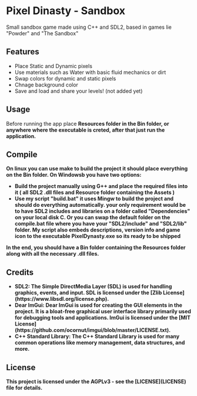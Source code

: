<h1><b>Pixel Dinasty - Sandbox </b></h1>
        Small sandbox game made using C++ and SDL2, based in games lie "Powder" and "The Sandbox"

<b><h2> Features </h2></b>
        <ul>
            <li> Place Static and Dynamic pixels </li>
            <li> Use materials such as Water with basic fluid mechanics or dirt </li>
            <li> Swap colors for dynamic and static pixels </li>
            <li> Chnage background color </li>
            <li> Save and load and share your levels! (not added yet) </li>
        </ul>

<h2><b> Usage </b></h2>
        Before running the app place <b>Resources<b> folder in the Bin folder, or anywhere where the executable is creted, after that just run the application.


<b><h2>Compile</h2></b>
        On <b>linux<b> you can use make to build the project it should place everything on the Bin folder. 
        On <b>Windowsb</b> you have two options:
        <ul>
            <li> Build the project manually using G++ and place the required files into it ( all SDL2 .dll files and Resource folder containing the Assets ) </li>
            <li> Use my script "build.bat" it uses Mingw to build the project and should do everything automatically. <b> your only requirement would be to have SDL2 includes and libraries on a folder called "Dependencies" on your local disk C. </b> Or you can swap the default folder on the compile.bat file where you have your "SDL2/include" and "SDL2/lib" folder. My script also embeds descriptions, version info and game icon to the executable PixelDynasty.exe so its ready to be shipped </li>
        </ul>

In the end, you should have a Bin folder containing the Resources folder along with all the necessary .dll files.

<h2>Credits</h2>
        <ul>
                <li> SDL2: The Simple DirectMedia Layer (SDL) is used for handling graphics, events, and input. SDL is licensed under the [Zlib License](https://www.libsdl.org/license.php). </li>
                <li> Dear ImGui: Dear ImGui is used for creating the GUI elements in the project. It is a bloat-free graphical user interface library primarily used for debugging tools and applications. ImGui is licensed under the [MIT License](https://github.com/ocornut/imgui/blob/master/LICENSE.txt). </li>
                <li> C++ Standard Library: The C++ Standard Library is used for many common operations like memory management, data structures, and more. </li>
        </ul>

<h2> <b> License </b> </h2>
        This project is licensed under the AGPLv3 - see the [LICENSE](LICENSE) file for details.
